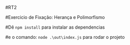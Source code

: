 #RT2

#Exercicio de Fixação: Herança e Polimorfismo

#Dê `npm install` para instalar as dependencias

#e o comando: `node .\out\index.js` para rodar o projeto